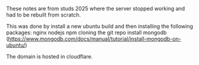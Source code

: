 These notes are from studs 2025 where the server stopped working and had to be rebuilt from scratch.

This was done by install a new ubuntu build and then installing the following packages:
    nginx
    nodejs
    npm
    cloning the git repo 
    install mongodb (https://www.mongodb.com/docs/manual/tutorial/install-mongodb-on-ubuntu/)

The domain is hosted in cloudflare.
